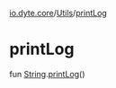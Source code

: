 [io.dyte.core](../index.md)/[Utils](index.md)/[printLog](print-log.md)

# printLog


fun [String](https://kotlinlang.org/api/latest/jvm/stdlib/kotlin/-string/index.html).[printLog](print-log.md)()
